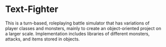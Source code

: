 # Text-Fighter

This is a turn-based, roleplaying battle simulator that has variations of player classes and monsters, mainly to create an object-oriented project on a larger scale. Implementation includes libraries of different monsters, attacks, and items stored in objects.
